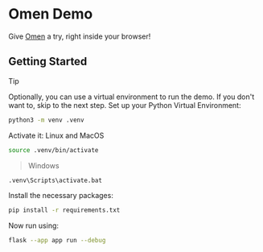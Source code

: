 # Omen Demo
Give [Omen](https://github.com/omen-osdev/omen) a try, right inside your browser!

## Getting Started

> [!TIP]
> Optionally, you can use a virtual environment to run the demo. If you don't want to, skip to the next step.
> Set up your Python Virtual Environment:
> ```bash
> python3 -m venv .venv
> ``` 
> Activate it:
> Linux and MacOS
```bash
source .venv/bin/activate
```

> Windows
```ps
.venv\Scripts\activate.bat
```

Install the necessary packages:
```bash
pip install -r requirements.txt
```

Now run using:
```bash
flask --app app run --debug
```

